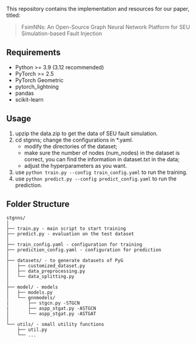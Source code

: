 This repository contains the implementation and resources for our paper, titled:

> FsimNNs: An Open-Source Graph Neural Network Platform for SEU Simulation-based Fault Injection

## Requirements
* Python >= 3.9 (3.12 recommended)
* PyTorch >= 2.5 
* PyTorch Geometric
* pytorch_lightning
* pandas
* scikit-learn


## Usage
1. upzip the data.zip to get the data of SEU fault simulation.
2. cd stgnns; change the configurations in *.yaml.
   * modify the directories of the dataset;
   * make sure the number of nodes (num_nodes) in the dataset is correct, you can find the information in dataset.txt in the data;
   * adjust the hyperparameters as you want. 
3. use `python train.py --config train_config.yaml` to run the training.
4. use `python predict.py --config predict_config.yaml` to run the prediction.

## Folder Structure
  ```
  stgnns/
  │
  ├── train.py - main script to start training
  ├── predict.py - evaluation on the test dataset
  │
  ├── train_config.yaml - configuration for training
  ├── prediction_config.yaml - configuration for prediction
  │
  ├── datasets/ - to generate datasets of PyG
  │   ├── customized_dataset.py
  │   ├── data_preprocessing.py
  │   └── data_splitting.py
  │
  ├── model/ - models 
  │   ├── models.py
  │   └── gnnmodels/
  |       ├── stgcn.py -STGCN
  |       ├── aspp_stgat.py -ASTGCN
  │       └── aspp_stgat.py -ASTGAT
  │  
  └── utils/ - small utility functions
      ├── util.py
      └── ...
  ```

